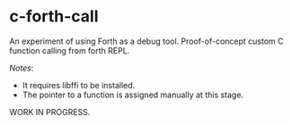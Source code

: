 # c-forth-call
An experiment of using Forth as a debug tool. 
Proof-of-concept custom C function calling from forth REPL.  

*Notes*: 
* It requires libffi to be installed.
* The pointer to a function is assigned manually at this stage.

WORK IN PROGRESS.
